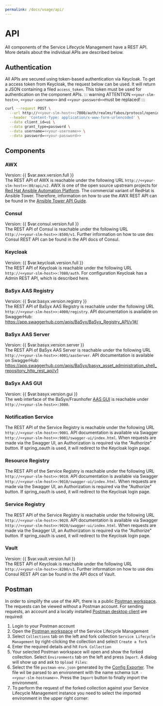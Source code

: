 ```yaml
---
permalink: /docs/usage/api/
---
```


# API
All components of the Service Lifecycle Management have a REST API. More details about the individual APIs are described below.

## Authentication
All APIs are secured using token-based authentication via Keycloak. To get a access token from Keycloak, the request below can be used. It will return a JSON containing a filed `access_token`. This token must be used for authentication on the component APIs.
::: warning ATTENTION
`<<your-slm-host>>`, `<<your-username>>` and `<<your-password>>`must be replaced!
:::
```sh
curl --request POST \
  --url http://<<your-slm-host>>:7080/auth/realms/fabos/protocol/openid-connect/token \
  --header 'Content-Type: application/x-www-form-urlencoded' \
  --data client_id=ui \
  --data grant_type=password \
  --data username=<<your-username>> \
  --data password=<<your-password>>
  ```

## Components

### AWX
Version: {{ $var.awx.version.full }} \
The REST API of AWX is reachable under the following URL `http://<<your-slm-host>>:80/api/v2`. AWX is one of the open source upstream projects for [Red Hat Ansible Automation Platform](https://www.ansible.com/products/automation-platform). The commercial variant of RedHat is Ansible Tower. Therefore, information on how to use the AWX REST API can be found in the [Ansible Tower API Guide](https://docs.ansible.com/ansible-tower/latest/html/towerapi/index.html).

### Consul
Version: {{ $var.consul.version.full }} \
The REST API of Consul is reachable under the following URL `http://<<your-slm-host>>:8500/v1`. Further information on how to use des Consul REST API can be found in the <a :href="'https://www.consul.io/api-docs/' + $var.consul.version.api" target="_blank">API docs of Consul</a>.

### Keycloak
Version: {{ $var.keycloak.version.full }} \
The REST API of Keycloak is reachable under the following URL `http://<<your-slm-host>>:7080/auth`. For configuration Keycloak has a Admin REST API, which is described <a :href="'https://www.keycloak.org/docs-api/' + $var.keycloak.version.api + '/rest-api/' " target="_blank">here</a>.

### BaSyx AAS Registry

Version: {{ $var.basyx.version.registry }} \
The REST API of BaSyx AAS Registry is reachable under the following URL `http://<<your-slm-host>>:4000/registry`. API documentation is available on SwaggerHub: <https://app.swaggerhub.com/apis/BaSyx/BaSyx_Registry_API/v1#/>

### BaSyx AAS Server

Version: {{ $var.basyx.version.server }} \
The REST API of BaSyx AAS Server is reachable under the following URL `http://<<your-slm-host>>:4001/aasServer`. API documentation is available on SwaggerHub: <https://app.swaggerhub.com/apis/BaSyx/basyx_asset_administration_shell_repository_http_rest_api/v1>

### BaSyx AAS GUI

Version: {{ $var.basyx.version.gui }} \
The web interface of the BaSyx/Fraunhofer [AAS GUI](https://github.com/eclipse-basyx/basyx-applications/tree/main/aas-gui) is reachable under `http://<<your-slm-host>>:3000`.

### Notification Service
The REST API of the Service Registry is reachable under the following URL `http://<<your-slm-host>>:9001`. API documentation is available via Swagger `http://<<your-slm-host>>:9001/swagger-ui/index.html`. When requests are made via the Swagger UI, an Authorization is required via the "Authorize" button. If spring_oauth is used, it will redirect to the Keycloak login page.

### Resource Registry
The REST API of the Service Registry is reachable under the following URL `http://<<your-slm-host>>:9010`. API documentation is available via Swagger `http://<<your-slm-host>>:9010/swagger-ui/index.html`. When requests are made via the Swagger UI, an Authorization is required via the "Authorize" button. If spring_oauth is used, it will redirect to the Keycloak login page.

### Service Registry
The REST API of the Service Registry is reachable under the following URL `http://<<your-slm-host>>:9020`. API documentation is available via Swagger `http://<<your-slm-host>>:9020/swagger-ui/index.html`. When requests are made via the Swagger UI, an Authorization is required via the "Authorize" button. If spring_oauth is used, it will redirect to the Keycloak login page.

### Vault
Version: {{ $var.vault.version.full }} \
The REST API of Keycloak is reachable under the following URL `http://<<your-slm-host>>:8200/v1`. Further information on how to use des Consul REST API can be found in the <a :href="'https://www.vaultproject.io/api-docs/' + $var.vault.version.api" target="_blank">API docs of Vault</a>.

## Postman
In order to simplify the use of the API, there is a public [Postman workspace](https://www.postman.com/fabos-ai/workspace/service-lifecycle-management). The requests can be viewed without a Postman account. For sending requests, an account and a locally installed [Postman desktop client](https://www.postman.com/downloads/) are required:

1) Login to your Postman account
2) Open the [Postman workspace](https://www.postman.com/fabos-ai/workspace/service-lifecycle-management) of the Service Lifecycle Management
3) Select `Collections` tab on the left and fork collection `Service Lifecycle Management` by right-clicking the collection and select `Create a fork`
   <img :src="$withBase('/img/figures/api/postman_fork_collection.png')">
4) Enter the required details and hit `Fork Collection`
   <img :src="$withBase('/img/figures/api/postman_fork_collection_details.png')">
5) Your selected Postman workspace will open and show the forked collection. Select `Environments` tab on the left and press `Import`. A dialog will show up and ask to `Upload Files`:
   <img :src="$withBase('/img/figures/api/postman_import_environment.png')">
6) Select the file `postman-env.json` generated by the [Config Exporter](/docs/development/developers/#local-development). The file wil be parsed to an environment with the name schema `SLM - <<your-slm-hostname>>`. Press the `Import` button to finally import the environment.
7) To perform the request of the forked collection against your Service Lifecycle Management instance you need to select the imported environment in the upper right corner:
   <img :src="$withBase('/img/figures/api/postman_select_environment.png')">
